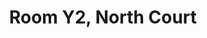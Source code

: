 ---
basin: 'No'
cudn: true
floor: Ground
grade: 3
images:
- /room_database/images/noc/Y2%20(1).jpg
- /room_database/images/noc/Y2%20(2).jpg
living_room: 'No'
location: North Court
name: Y2
network: Wired and Wireless
title: Room Y2, North Court
---